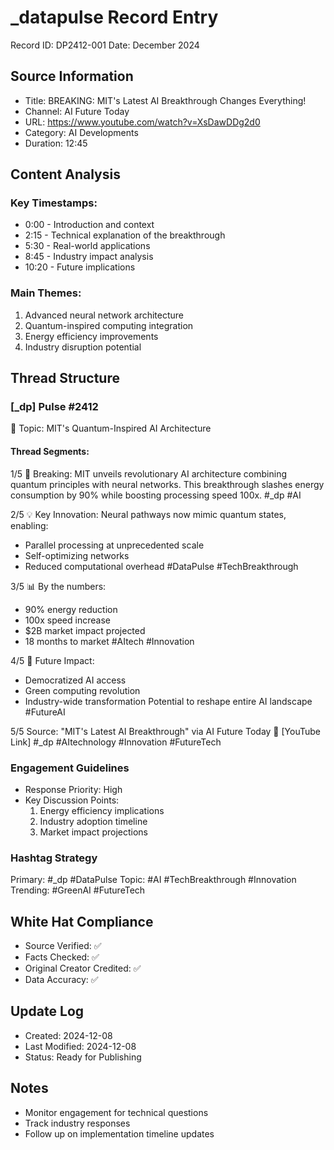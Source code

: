 # _datapulse Record Entry
Record ID: DP2412-001
Date: December 2024

## Source Information
- Title: BREAKING: MIT's Latest AI Breakthrough Changes Everything!
- Channel: AI Future Today
- URL: https://www.youtube.com/watch?v=XsDawDDg2d0
- Category: AI Developments
- Duration: 12:45

## Content Analysis
### Key Timestamps:
- 0:00 - Introduction and context
- 2:15 - Technical explanation of the breakthrough
- 5:30 - Real-world applications
- 8:45 - Industry impact analysis
- 10:20 - Future implications

### Main Themes:
1. Advanced neural network architecture
2. Quantum-inspired computing integration
3. Energy efficiency improvements
4. Industry disruption potential

## Thread Structure

### [_dp] Pulse #2412
📍 Topic: MIT's Quantum-Inspired AI Architecture

#### Thread Segments:

1/5 🚀 Breaking: MIT unveils revolutionary AI architecture combining quantum principles with neural networks. This breakthrough slashes energy consumption by 90% while boosting processing speed 100x. #_dp #AI

2/5 💡 Key Innovation: Neural pathways now mimic quantum states, enabling:
- Parallel processing at unprecedented scale
- Self-optimizing networks
- Reduced computational overhead
#DataPulse #TechBreakthrough

3/5 📊 By the numbers:
- 90% energy reduction
- 100x speed increase 
- $2B market impact projected
- 18 months to market
#AItech #Innovation

4/5 🔮 Future Impact:
- Democratized AI access
- Green computing revolution
- Industry-wide transformation
Potential to reshape entire AI landscape
#FutureAI

5/5 Source: "MIT's Latest AI Breakthrough"
via AI Future Today
🔗 [YouTube Link]
#_dp #AItechnology #Innovation #FutureTech

### Engagement Guidelines
- Response Priority: High
- Key Discussion Points:
  1. Energy efficiency implications
  2. Industry adoption timeline
  3. Market impact projections

### Hashtag Strategy
Primary: #_dp #DataPulse
Topic: #AI #TechBreakthrough #Innovation
Trending: #GreenAI #FutureTech

## White Hat Compliance
- Source Verified: ✅
- Facts Checked: ✅
- Original Creator Credited: ✅
- Data Accuracy: ✅

## Update Log
- Created: 2024-12-08
- Last Modified: 2024-12-08
- Status: Ready for Publishing

## Notes
- Monitor engagement for technical questions
- Track industry responses
- Follow up on implementation timeline updates